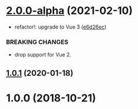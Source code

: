 # [2.0.0-alpha](https://github.com/fengyuanchen/vue-barcode/compare/v1.0.1...v2.0.0-alpha) (2021-02-10)


* refactor!: upgrade to Vue 3 ([e6d26ec](https://github.com/fengyuanchen/vue-barcode/commit/e6d26ec98a95b145c06ab3e70808136a85dfb7c6))


### BREAKING CHANGES

* drop support for Vue 2.



## [1.0.1](https://github.com/fengyuanchen/vue-barcode/compare/v1.0.0...v1.0.1) (2020-01-18)



# 1.0.0 (2018-10-21)



